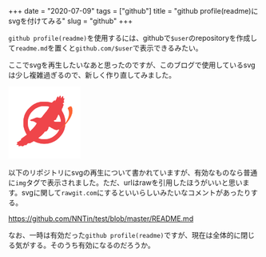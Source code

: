 +++
date = "2020-07-09"
tags = ["github"]
title = "github profile(readme)にsvgを付けてみる"
slug = "github"
+++

`github profile(readme)`を使用するには、githubで`$user`のrepositoryを作成して`readme.md`を置くと`github.com/$user`で表示できるみたい。

ここでsvgを再生したいなあと思ったのですが、このブログで使用しているsvgは少し複雑過ぎるので、新しく作り直してみました。

<img src="/icon/syui_2.svg" width="144"/>

以下のリポジトリにsvgの再生について書かれていますが、有効なものなら普通に`img`タグで表示されました。ただ、urlはrawを引用したほうがいいと思います。svgに関して`rawgit.com`にするといいらしいみたいなコメントがあったりする。

https://github.com/NNTin/test/blob/master/README.md

なお、一時は有効だった`github profile(readme)`ですが、現在は全体的に閉じる気がする。そのうち有効になるのだろうか。
